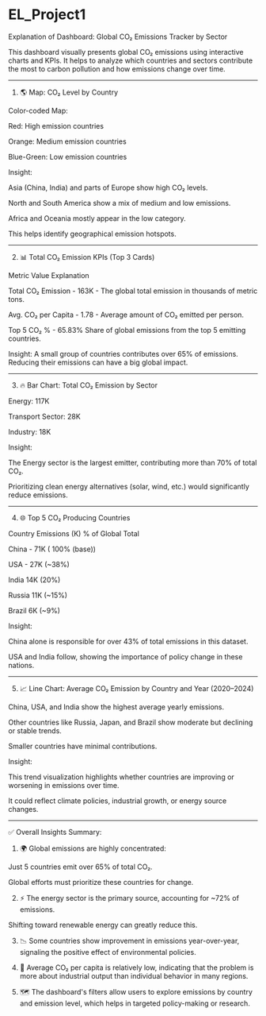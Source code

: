 # EL_Project1
Explanation of Dashboard: Global CO₂ Emissions Tracker by Sector

This dashboard visually presents global CO₂ emissions using interactive charts and KPIs. It helps to analyze which countries and sectors contribute the most to carbon pollution and how emissions change over time.


---

1. 🌎 Map: CO₂ Level by Country

Color-coded Map:

Red: High emission countries

Orange: Medium emission countries

Blue-Green: Low emission countries


Insight:

Asia (China, India) and parts of Europe show high CO₂ levels.

North and South America show a mix of medium and low emissions.

Africa and Oceania mostly appear in the low category.


This helps identify geographical emission hotspots.



---

2. 📊 Total CO₂ Emission KPIs (Top 3 Cards)

Metric	Value	Explanation

Total CO₂ Emission	- 163K	- The global total emission in thousands of metric tons.

Avg. CO₂ per Capita -	1.78	- Average amount of CO₂ emitted per person.

Top 5 CO₂ % 	-  65.83%	Share of global emissions from the top 5 emitting countries.


Insight: A small group of countries contributes over 65% of emissions. Reducing their emissions can have a big global impact.


---

3. 🔥 Bar Chart: Total CO₂ Emission by Sector

Energy: 117K

Transport Sector: 28K

Industry: 18K


Insight:

The Energy sector is the largest emitter, contributing more than 70% of total CO₂.

Prioritizing clean energy alternatives (solar, wind, etc.) would significantly reduce emissions.



---

4. 🌐 Top 5 CO₂ Producing Countries

Country	Emissions (K)	% of Global Total

China -	71K	( 100% (base))

USA	- 27K (~38%)

India	14K	(20%)

Russia	11K	(~15%)

Brazil	6K	(~9%)


Insight:

China alone is responsible for over 43% of total emissions in this dataset.

USA and India follow, showing the importance of policy change in these nations.



---

5. 📈 Line Chart: Average CO₂ Emission by Country and Year (2020–2024)

China, USA, and India show the highest average yearly emissions.

Other countries like Russia, Japan, and Brazil show moderate but declining or stable trends.

Smaller countries have minimal contributions.


Insight:

This trend visualization highlights whether countries are improving or worsening in emissions over time.

It could reflect climate policies, industrial growth, or energy source changes.



---

✅ Overall Insights Summary:

1. 🌍 Global emissions are highly concentrated:

Just 5 countries emit over 65% of total CO₂.

Global efforts must prioritize these countries for change.



2. ⚡ The energy sector is the primary source, accounting for ~72% of emissions.

Shifting toward renewable energy can greatly reduce this.



3. 📉 Some countries show improvement in emissions year-over-year, signaling the positive effect of environmental policies.


4. 👥 Average CO₂ per capita is relatively low, indicating that the problem is more about industrial output than individual behavior in many regions.


5. 🗺️ The dashboard's filters allow users to explore emissions by country and emission level, which helps in targeted policy-making or research.

